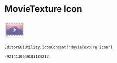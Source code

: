 # MovieTexture Icon
![](/img/MovieTexture%20Icon.png)

``` CSharp
EditorGUIUtility.IconContent("MovieTexture Icon")
```
```
-9214130649181184212
```
